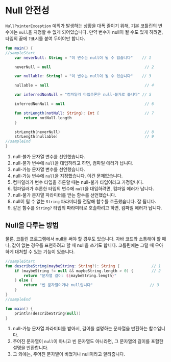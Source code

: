 # Null 안전성

`NullPointerException` 예외가 발생하는 상황을 대폭 줄이기 위해, 기본 코틀린의 변수에는 `null`을 지정할 수 없게 되어있습니다. 만약 변수가 null이 될 수도 있게 하려면, 타입의 끝에 `?`표시를 붙여 두어야만 합니다.

```kotlin
fun main() {
//sampleStart
    var neverNull: String = "이 변수는 null이 될 수 없습니다"    // 1

    neverNull = null                                         // 2

    var nullable: String? = "이 변수는 null이 될 수 있습니다"    // 3

    nullable = null                                          // 4

    var inferredNonNull = "컴파일러 타입추론은 null-불가로 봅니다" // 5

    inferredNonNull = null                                   // 6

    fun strLength(notNull: String): Int {                    // 7
        return notNull.length
    }

    strLength(neverNull)                                     // 8
    strLength(nullable)                                      // 9
//sampleEnd
}
```

1. null-불가 문자열 변수를 선언했습니다.
2. null-불가 변수에 `null`을 대입하려고 하면, 컴파일 에러가 납니다.
3. null-가능 문자열 변수를 선언했습니다.
4. null-가능 변수에 `null`을 지정했습니다. 이건 문제없습니다.
5. 컴파일러가 변수 타입을 추론할 때는 null-불가 타입이라고 가정합니다.
6. 컴파일러가 추론한 타입의 변수에 `null`을 대입하려면, 컴파일 에러가 납니다.
7. null-불가 문자열 파라미터를 받는 함수를 선언했습니다.
8. null이 될 수 없는 `String` 파라미터를 전달해 함수를 호출했습니다. 잘 됩니다.
9. 같은 함수를 `String?` 타입의 파라미터로 호출하려고 하면, 컴파일 에러가 납니다.

## Null을 다루는 방법

물론, 코틀린 프로그램에서 null을 써야 할 경우도 있습니다. 자바 코드와 소통해야 할 때나, 값이 없는 경우를 표현하려고 할 때 null을 쓰기도 합니다. 코틀린에는 그럴 때 우아하게 대처할 수 있는 기능이 있습니다.

```kotlin
//sampleStart
fun describeString(maybeString: String?): String {              // 1
    if (maybeString != null && maybeString.length > 0) {        // 2
        return "문자열 길이: ${maybeString.length}"
    } else {
        return "빈 문자열이거나 null입니다"                         // 3
    }
}
//sampleEnd

fun main() {
    println(describeString(null))
}
```

1. null-가능 문자열 파라미터를 받아서, 길이를 설명하는 문자열을 반환하는 함수입니다.
2. 주어진 문자열이 `null`이 아니고 빈 문자열도 아니라면, 그 문자열의 길이를 포함한 설명을 반환합니다.
3. 그 외에는, 주어진 문자열이 비었거나 null이라고 알려줍니다.
